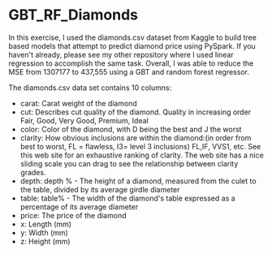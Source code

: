 # GBT_RF_Diamonds
In this exercise, I used the diamonds.csv dataset from Kaggle to build tree based models that attempt to predict diamond price using PySpark. If you haven't already, please see my other repository where I used linear regression to accomplish the same task. Overall, I was able to reduce the MSE from 1307177 to 437,555 using a GBT and random forest regressor.

The diamonds.csv data set contains 10 columns:

- carat: Carat weight of the diamond
- cut: Describes cut quality of the diamond. Quality in increasing order Fair, Good, Very Good, Premium, Ideal
- color: Color of the diamond, with D being the best and J the worst
- clarity: How obvious inclusions are within the diamond:(in order from best to worst, FL = flawless, I3= level 3 inclusions) FL,IF, VVS1, etc. See this web site for an exhaustive ranking of clarity. The web site has a nice sliding scale you can drag to see the relationship between clarity grades.
- depth: depth % - The height of a diamond, measured from the culet to the table, divided by its average girdle diameter
- table: table% - The width of the diamond's table expressed as a percentage of its average diameter
- price: The price of the diamond
- x: Length (mm)
- y: Width (mm)
- z: Height (mm)

